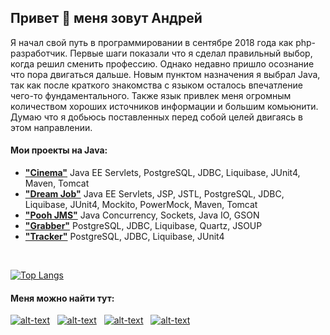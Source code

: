 ## Привет 👋 меня зовут Андрей
<p>Я начал свой путь в программировании в сентябре 2018 года как php-разработчик. Первые шаги показали что я сделал правильный выбор, когда решил сменить профессию. Однако недавно пришло осознание что пора двигаться дальше. Новым пунктом назначения я выбрал Java, так как после краткого знакомства с языком осталось впечатление чего-то фундаментального. Также язык привлек меня огромным количеством хороших источников информации и большим комьюнити. Думаю что я добьюсь поставленных перед собой целей двигаясь в этом направлении.</p>
<h4>Мои проекты на Java:</h4>
<ul>
  <li><strong><a href="https://github.com/ReyBos/job4j_cinema">"Cinema"</a></strong> Java EE Servlets, PostgreSQL, JDBC, Liquibase, JUnit4, Maven, Tomcat</li>
  <li><strong><a href="https://github.com/ReyBos/job4j_dreamjob">"Dream Job"</a></strong> Java EE Servlets, JSP, JSTL, PostgreSQL, JDBC, Liquibase, JUnit4, Mockito, PowerMock, Maven, Tomcat</li>
  <li><strong><a href="https://github.com/ReyBos/job4j_pooh">"Pooh JMS"</a></strong> Java Concurrency, Sockets, Java IO, GSON</li>
  <li><strong><a href="https://github.com/ReyBos/job4j_grabber">"Grabber"</a></strong> PostgreSQL, JDBC, Liquibase, Quartz, JSOUP</li>
  <li><strong><a href="https://github.com/ReyBos/job4j_tracker">"Tracker"</a></strong> PostgreSQL, JDBC, Liquibase, JUnit4</li>
  <!-- <li><strong><a href=""></a></strong></li> -->
</ul>

<br>

[![Top Langs](https://github-readme-stats.vercel.app/api/top-langs/?username=reybos&hide=css&layout=compact)](https://github.com/anuraghazra/github-readme-stats)

<h4>Меня можно найти тут:</h4>

[![alt-text](https://img.shields.io/badge/-linkedin-283e4a?style=flat&logo=linkedin&logoColor=white)](https://www.linkedin.com/in/reybos/)&nbsp;&nbsp;
[![alt-text](https://img.shields.io/badge/-ВКонтакте-blue?style=flat&logo=vk&logoColor=white  "vk.com")](https://vk.com/reybos)&nbsp;&nbsp;
[![alt-text](https://img.shields.io/badge/-instagram-E4405F?style=flat&logo=instagram&logoColor=white)](https://www.instagram.com/andreybossiy)&nbsp;&nbsp;
[![alt-text](https://img.shields.io/badge/-telegram-grey?style=flat&logo=telegram&logoColor=white)](https://t.me/reybos)&nbsp;&nbsp;

<!--
[![alt-text](https://img.shields.io/badge/-linkedin-283e4a?style=flat&logo=linkedin&logoColor=white)](https://www.linkedin.com/in/reybos/)&nbsp;&nbsp;
[![alt-text](https://img.shields.io/badge/-ВКонтакте-blue?style=flat&logo=vk&logoColor=white  "vk.com")](https://vk.com/reybos)&nbsp;&nbsp;
[![alt-text](https://img.shields.io/badge/-instagram-E4405F?style=flat&logo=instagram&logoColor=white)](https://www.instagram.com/andreybossiy)&nbsp;&nbsp;
[![alt-text](https://img.shields.io/badge/-telegram-grey?style=flat&logo=telegram&logoColor=white)](https://t.me/reybos)&nbsp;&nbsp;

💼&nbsp;&nbsp;&nbsp;I am a back end developer, currently writing in php (yii2)<br>
🤓&nbsp;&nbsp;&nbsp;Parallel learning java<br>
🏃&nbsp;&nbsp;&nbsp;I came to programming recently, already at a conscious age<br>
:ru:&nbsp;&nbsp;&nbsp;I live in St. Petersburg<br>
:globe_with_meridians:&nbsp;&nbsp;&nbsp;I want to see the world (when the coronavirus ends)<br>
<br> -->
<!--
**ReyBos/ReyBos** is a ✨ _special_ ✨ repository because its `README.md` (this file) appears on your GitHub profile.

Here are some ideas to get you started:

- 🔭 I’m currently working on ...
- 🌱 I’m currently learning ...
- 👯 I’m looking to collaborate on ...
- 🤔 I’m looking for help with ...
- 💬 Ask me about ...
- 📫 How to reach me: ...
- 😄 Pronouns: ...
- ⚡ Fun fact: ...
-->
